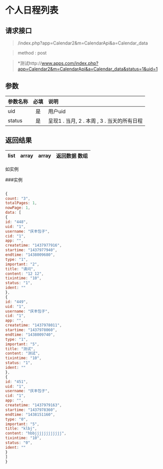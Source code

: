 # 个人日程列表
## 请求接口 

> /index.php?app=Calendar2&m=CalendarApi&a=Calendar_data

>  method : post

> *测试http://www.apps.com/index.php?app=Calendar2&m=CalendarApi&a=Calendar_data&status=1&uid=1
## 参数

| 参数名称      |    必填 | 说明  |
| :-------- | :--------:| :-- |
|uid| 是| 用户uid  |
|status| 是 |呈现1 . 当月, 2 . 本周 , 3 . 当天的所有日程|

## 返回结果

|list|array | array | 返回数据 数组|
|----|----|----|-----|
如实例

###实例
``` javascript

{
count: "3",
totalPages: 1,
nowPage: 1,
data: [
{
id: "448",
uid: "1",
username: "庆丰包子",
cid: "1",
app: "",
createtime: "1437977916",
startime: "1437977940",
endtime: "1438009680",
type: "1",
important: "2",
title: "请问",
content: "12 12",
tixintime: "10",
status: "1",
ident: ""
},
{
id: "449",
uid: "1",
username: "庆丰包子",
cid: "1",
app: "",
createtime: "1437978011",
startime: "1437978060",
endtime: "1438009740",
type: "1",
important: "5",
title: "测试",
content: "测试",
tixintime: "10",
status: "1",
ident: ""
},
{
id: "451",
uid: "1",
username: "庆丰包子",
cid: "1",
app: "",
createtime: "1437979163",
startime: "1437978360",
endtime: "1438151160",
type: "0",
important: "5",
title: "klbj",
content: "hbbjjjjjjjjjjjj",
tixintime: "10",
status: "0",
ident: ""
}
]
}